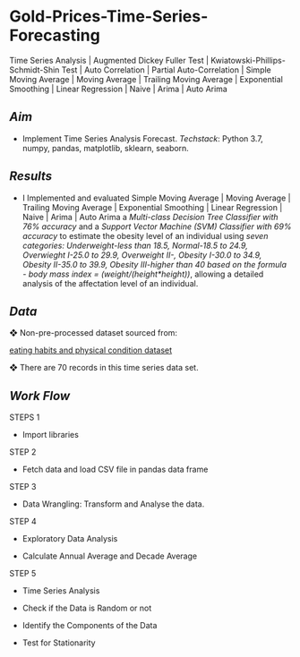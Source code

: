 # Gold-Prices-Time-Series-Forecasting
Time Series  Analysis | Augmented Dickey Fuller Test | Kwiatowski-Phillips-Schmidt-Shin Test | Auto Correlation | Partial Auto-Correlation | Simple Moving Average | Moving Average | Trailing Moving Average | Exponential Smoothing | Linear Regression | Naive | Arima | Auto Arima

<h2> <i>Aim</i> </h2>		
<ul>
<li> Implement Time Series Analysis Forecast.
<i>Techstack</i>: Python 3.7, numpy, pandas, matplotlib, sklearn, seaborn. </li>
</ul>

<h2> <i>Results</i> </h2>		
<ul>  
<li> I Implemented and evaluated Simple Moving Average | Moving Average | Trailing Moving Average | Exponential Smoothing | Linear Regression | Naive | Arima | Auto Arima
  a <i> Multi-class Decision Tree Classifier with 76% accuracy</i> and a <i>Support Vector Machine (SVM) Classifier with 69% accuracy </i> to estimate the obesity level of an individual using <i>seven categories: Underweight-less than 18.5, Normal-18.5 to 24.9, Overwieght I-25.0 to 29.9, Overweight II-, Obesity I-30.0 to 34.9, Obesity II-35.0 to 39.9, Obesity III-higher than 40 based on the formula - body mass index = (weight/(height*height))</i>, allowing a detailed analysis of the affectation level of an individual. </li>
</ul>

<h2> <i>Data</i> </h2>	
❖ Non-pre-processed dataset sourced from:

[eating habits and physical condition dataset](https://archive.ics.uci.edu/dataset/544/estimation+of+obesity+levels+based+on+eating+habits+and+physical+condition)

❖ There are 70 records in this time series data set.

<h2> <i>Work Flow</i> </h2>	
STEPS 1
<ul><li>Import libraries</li></ul>
STEP 2
<ul><li>Fetch data and load CSV file in pandas data frame</li></ul>
STEP 3
<ul><li>Data Wrangling: Transform and Analyse the data.</li></ul>
STEP 4
<ul><li>Exploratory Data Analysis </li></ul>
<ul><li>Calculate Annual Average and Decade Average</li></ul>
STEP 5
<ul><li>Time Series Analysis</li></ul>
<ul><li>Check if the Data is Random or not</li></ul>
<ul><li>Identify the Components of the Data</li></ul>
<ul><li>Test for Stationarity</li></ul>

